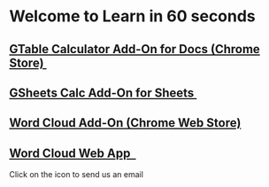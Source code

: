 # Welcome to Learn in 60 seconds
<div class="container">
<div class="row">
<div class="col-xs-4"> <h2><a href="https://chrome.google.com/webstore/detail/table-calculator/fknnekoeejdjcbdokeinngldblilkedp?hl=en" target="_blank">GTable Calculator Add-On for Docs (Chrome Store)&nbsp;</a><a target="_blank" href="mailto:tcalc@li60.zendesk.com?Subject=Table%20Calculator" target="_top"><span class="glyphicon glyphicon-envelope" aria-hidden="true"></span></a></h2></div>

<div class="row">
<div class="col-xs-4"> <h2><a href="https://chrome.google.com/webstore/detail/gsheets-calc/ojfmgmplohpjbjnmddbncmeogpfjnfma?utm_source=permalink" target="_blank">GSheets Calc Add-On for Sheets&nbsp;</a><a target="_blank" href="mailto:gsheetscalc@li60.zendesk.com?Subject=GSheets%20Calc" target="_top"><span class="glyphicon glyphicon-envelope" aria-hidden="true"></span></a></h2>
</div>
</div>
          
<div class="row">
<div class="col-xs-12"> <h2><a href="https://chrome.google.com/webstore/detail/word-cloud-generator/alhnlhbhnklajhmccemipdbaifocepab?authuser=0" target="_blank">Word Cloud Add-On (Chrome Web Store) </a><a target="_blank" href="mailto:wordcloudaddon@li60.zendesk.com?Subject=Word%20Cloud%20Add-On" onclick="ga('send', 'event', 'link', 'click', 'Word Cloud Add On Li60 webpage');" target="_top"><span class="glyphicon glyphicon-envelope" aria-hidden="true"></span></a></h2>
</div>
</div>

<div class="row">
<div class="col-xs-12"> <h2><a href="http://bit.ly/li60tagcloud" target="_blank">Word Cloud Web App &nbsp;</a><a target="_blank" href="mailto:wordcloudwebapp@li60.zendesk.com?Subject=Word%20Cloud%20Web%20App" target="_top"><span class="glyphicon glyphicon-envelope" aria-hidden="true"></span></a></h2>
</div>
</div> 
           
           
<div class="row">
Click on the icon to send us an email
</div>
</div>          
  
